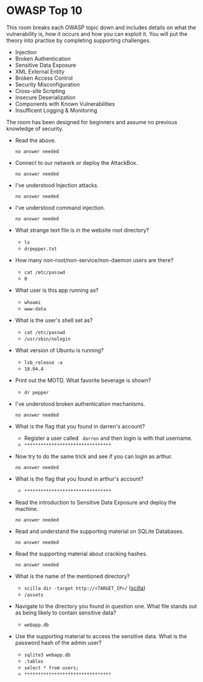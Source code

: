 # OWASP Top 10

This room breaks each OWASP topic down and includes details on what the vulnerability is, how it occurs and how you can exploit it. You will put the theory into practise by completing supporting challenges.


  - Injection
  - Broken Authentication
  - Sensitive Data Exposure
  - XML External Entity
  - Broken Access Control
  - Security Misconfiguration
  - Cross-site Scripting
  - Insecure Deserialization
  - Components with Known Vulnerabilities
  - Insufficent Logging & Monitoring

The room has been designed for beginners and assume no previous knowledge of security.


- Read the above.

	  no answer needed

- Connect to our network or deploy the AttackBox.

	  no answer needed

- I've understood Injection attacks.

	  no answer needed

- I've understood command injection.

	  no answer needed

- What strange text file is in the website root directory?

	- `ls`
	- `drpepper.txt`

- How many non-root/non-service/non-daemon users are there?

	- `cat /etc/passwd`
	- `0`

- What user is this app running as?

	- `whoami`
	- `www-data`

- What is the user's shell set as?

	- `cat /etc/passwd`
	- `/usr/sbin/nologin`

- What version of Ubuntu is running?

	- `lsb_release -a`
	- `18.04.4`

- Print out the MOTD.  What favorite beverage is shown?

	- `dr pepper`

- I've understood broken authentication mechanisms.

	  no answer needed

- What is the flag that you found in darren's account?

	- Register a user called ` darren` and then login is with that username.
	- `********************************`

- Now try to do the same trick and see if you can login as arthur.

	  no answer needed

- What is the flag that you found in arthur's account?

	- `********************************`

- Read the introduction to Sensitive Data Exposure and deploy the machine.

	  no answer needed

- Read and understand the supporting material on SQLite Databases.

	  no answer needed

- Read the supporting material about cracking hashes.

	  no answer needed

- What is the name of the mentioned directory?

	- `scilla dir -target http://<TARGET_IP>/` ([scilla](https://github.com/edoardottt/scilla))
	- `/assets`

- Navigate to the directory you found in question one. What file stands out as being likely to contain sensitive data?

	- `webapp.db`

- Use the supporting material to access the sensitive data. What is the password hash of the admin user?

	- `sqlite3 webapp.db`
	- `.tables`
	- `select * from users;`
	- `********************************`